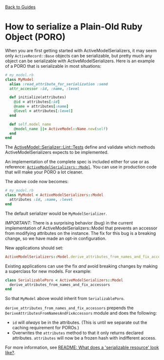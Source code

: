 [Back to Guides](../README.md)

# How to serialize a Plain-Old Ruby Object (PORO)

When you are first getting started with ActiveModelSerializers, it may seem only `ActiveRecord::Base` objects can be serializable,
but pretty much any object can be serializable with ActiveModelSerializers.
Here is an example of a PORO that is serializable in most situations:

```ruby
# my_model.rb
class MyModel
  alias :read_attribute_for_serialization :send
  attr_accessor :id, :name, :level

  def initialize(attributes)
    @id = attributes[:id]
    @name = attributes[:name]
    @level = attributes[:level]
  end

  def self.model_name
    @model_name ||= ActiveModel::Name.new(self)
  end
end
```

The [ActiveModel::Serializer::Lint::Tests](../../lib/active_model/serializer/lint.rb)
define and validate which methods ActiveModelSerializers expects to be implemented.

An implementation of the complete spec is included either for use or as reference:
[`ActiveModelSerializers::Model`](../../lib/active_model_serializers/model.rb).
You can use in production code that will make your PORO a lot cleaner.

The above code now becomes:

```ruby
# my_model.rb
class MyModel < ActiveModelSerializers::Model
  attributes :id, :name, :level
end
```

The default serializer would be `MyModelSerializer`.

*IMPORTANT*: There is a surprising behavior (bug) in the current implementation of ActiveModelSerializers::Model that
prevents an accessor from modifying attributes on the instance.  The fix for this bug
is a breaking change, so we have made an opt-in configuration.

New applications should set:

```ruby
ActiveModelSerializers::Model.derive_attributes_from_names_and_fix_accessors
```

Existing applications can use the fix *and* avoid breaking changes
by making a superclass for new models. For example:

```ruby
class SerializablePoro < ActiveModelSerializers::Model
  derive_attributes_from_names_and_fix_accessors
end
```

So that `MyModel` above would inherit from `SerializablePoro`.

`derive_attributes_from_names_and_fix_accessors` prepends the `DeriveAttributesFromNamesAndFixAccessors`
module and does the following:

- `id` will *always* be in the attributes. (This is until we separate out the caching requirement for POROs.)
- Overwrites the `attributes` method to that it only returns declared attributes.
 `attributes` will now be a frozen hash with indifferent access.

For more information, see [README: What does a 'serializable resource' look like?](../../README.md#what-does-a-serializable-resource-look-like).
